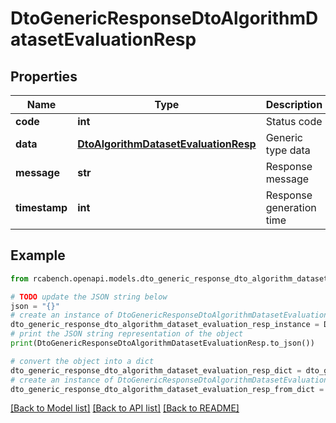 # DtoGenericResponseDtoAlgorithmDatasetEvaluationResp


## Properties

Name | Type | Description | Notes
------------ | ------------- | ------------- | -------------
**code** | **int** | Status code | [optional] 
**data** | [**DtoAlgorithmDatasetEvaluationResp**](DtoAlgorithmDatasetEvaluationResp.md) | Generic type data | [optional] 
**message** | **str** | Response message | [optional] 
**timestamp** | **int** | Response generation time | [optional] 

## Example

```python
from rcabench.openapi.models.dto_generic_response_dto_algorithm_dataset_evaluation_resp import DtoGenericResponseDtoAlgorithmDatasetEvaluationResp

# TODO update the JSON string below
json = "{}"
# create an instance of DtoGenericResponseDtoAlgorithmDatasetEvaluationResp from a JSON string
dto_generic_response_dto_algorithm_dataset_evaluation_resp_instance = DtoGenericResponseDtoAlgorithmDatasetEvaluationResp.from_json(json)
# print the JSON string representation of the object
print(DtoGenericResponseDtoAlgorithmDatasetEvaluationResp.to_json())

# convert the object into a dict
dto_generic_response_dto_algorithm_dataset_evaluation_resp_dict = dto_generic_response_dto_algorithm_dataset_evaluation_resp_instance.to_dict()
# create an instance of DtoGenericResponseDtoAlgorithmDatasetEvaluationResp from a dict
dto_generic_response_dto_algorithm_dataset_evaluation_resp_from_dict = DtoGenericResponseDtoAlgorithmDatasetEvaluationResp.from_dict(dto_generic_response_dto_algorithm_dataset_evaluation_resp_dict)
```
[[Back to Model list]](../README.md#documentation-for-models) [[Back to API list]](../README.md#documentation-for-api-endpoints) [[Back to README]](../README.md)


